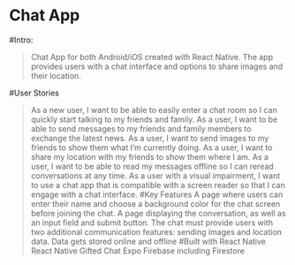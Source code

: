 # Chat App
#Intro:
>Chat App for both Android/iOS created with React Native. The app provides users with a chat interface and options to share images and their location.
>
#User Stories
>As a new user, I want to be able to easily enter a chat room so I can quickly start talking to my friends and family.
>As a user, I want to be able to send messages to my friends and family members to exchange the latest news.
>As a user, I want to send images to my friends to show them what I’m currently doing.
>As a user, I want to share my location with my friends to show them where I am.
>As a user, I want to be able to read my messages offline so I can reread conversations at any time.
>As a user with a visual impairment, I want to use a chat app that is compatible with a screen reader so that I can engage with a chat interface.
#Key Features
>A page where users can enter their name and choose a background color for the chat screen before joining the chat.
>A page displaying the conversation, as well as an input field and submit button.
>The chat must provide users with two additional communication features: sending images and location data.
Data gets stored online and offline
#Built with
>React Native
>React Native Gifted Chat
>Expo
>Firebase including Firestore
